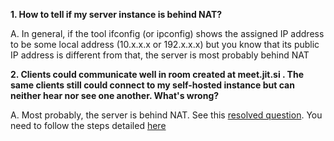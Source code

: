 **1. How to tell if my server instance is behind NAT?**

A. In general, if the tool ifconfig (or ipconfig) shows the assigned IP address to be some local address (10.x.x.x or 192.x.x.x) but you know that its public IP address is different from that, the server is most probably behind NAT

**2. Clients could communicate well in room created at meet.jit.si . The same clients still could connect to my self-hosted instance but can neither hear nor see one another. What's wrong?**

A. Most probably, the server is behind NAT. See this [resolved question](https://community.jitsi.org/t/cannot-see-video-or-hear-audio-on-self-hosted-instance/). You need to follow the steps detailed [here](https://github.com/jitsi/ice4j/blob/master/doc/quick-install.md#Advanced-configuration)